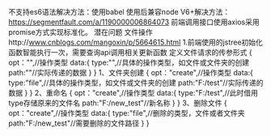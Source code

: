 不支持es6语法解决方法：使用babel
使用后兼容node V6+解决方法：https://segmentfault.com/a/1190000006864073
前端调用接口使用axios采用promise方式实现标准化。
潜在问题
文件操作http://www.cnblogs.com/mangoxin/p/5664615.html
1.前端使用的jstree初始化函数智能执行一次，需要查询api调用相关更新函数
定义文件请求的传参形式
{
    opt："",//操作类型
    data:{
        type:"",//具体的操作类型，如文件或文件夹的创建
        path:""//实际传递的数据
    }
}
1、文件夹创建
{
    opt："create",//操作类型
    data:{
        type:"file",//具体的操作类型，如文件或文件夹的创建
        path:"F:/test"//实际传递的数据
    }
}
2、重命名
{
    opt："create",//操作类型
    data:{
        type:"F:/test",//此时借用type存储原来的文件名
        path:"F:/new_test"//新名称
    }
}
3、删除文件
{
    opt："create",//操作类型
    data:{
        type:"file",//删除的类型，文件或者文件夹
        path:"F:/new_test"//需要删除的文件路径
    }
}
